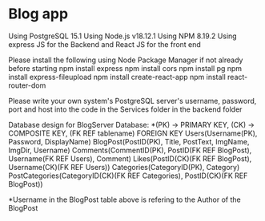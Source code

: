 # Blog app
Using PostgreSQL 15.1
Using Node.js v18.12.1
Using NPM 8.19.2
Using express JS for the Backend and React JS for the front end

Please install the following using Node Package Manager if not already before starting
npm install express
npm install cors
npm install pg
npm install express-fileupload
npm install create-react-app
npm install react-router-dom

Please write your own system's PostgreSQL server's username, password, port and host into the code in the Services folder in the backend folder

Database design for BlogServer Database: *(PK) -> PRIMARY KEY, (CK) -> COMPOSITE KEY, (FK REF tablename) FOREIGN KEY
  Users(Username(PK), Password, DisplayName)
  BlogPost(PostID(PK), Title, PostText, ImgName, ImgDir, Username)
  Comments(CommentID(PK), PostID(FK REF BlogPost), Username(FK REF Users), Comment)
  Likes(PostID(CK)(FK REF BlogPost), Username(CK)(FK REF Users))
  Categories(CategoryID(PK), Category)
  PostCategories(CategoryID(CK)(FK REF Categories), PostID(CK)(FK REF BlogPost))
  
*Username in the BlogPost table above is refering to the Author of the BlogPost
